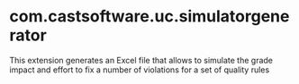# com.castsoftware.uc.simulatorgenerator
This extension generates an Excel file that allows to simulate the grade impact and effort to fix a number of violations for a set of quality rules
